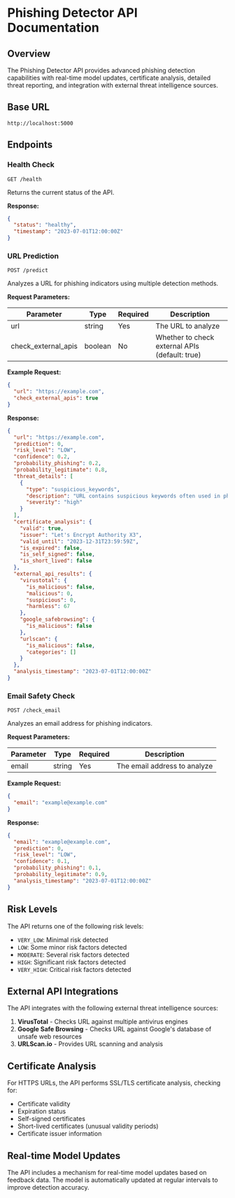 # Phishing Detector API Documentation

## Overview

The Phishing Detector API provides advanced phishing detection capabilities with real-time model updates, certificate analysis, detailed threat reporting, and integration with external threat intelligence sources.

## Base URL

```
http://localhost:5000
```

## Endpoints

### Health Check

```
GET /health
```

Returns the current status of the API.

**Response:**
```json
{
  "status": "healthy",
  "timestamp": "2023-07-01T12:00:00Z"
}
```

### URL Prediction

```
POST /predict
```

Analyzes a URL for phishing indicators using multiple detection methods.

**Request Parameters:**

| Parameter | Type | Required | Description |
|-----------|------|----------|-------------|
| url | string | Yes | The URL to analyze |
| check_external_apis | boolean | No | Whether to check external APIs (default: true) |

**Example Request:**
```json
{
  "url": "https://example.com",
  "check_external_apis": true
}
```

**Response:**
```json
{
  "url": "https://example.com",
  "prediction": 0,
  "risk_level": "LOW",
  "confidence": 0.2,
  "probability_phishing": 0.2,
  "probability_legitimate": 0.8,
  "threat_details": [
    {
      "type": "suspicious_keywords",
      "description": "URL contains suspicious keywords often used in phishing",
      "severity": "high"
    }
  ],
  "certificate_analysis": {
    "valid": true,
    "issuer": "Let's Encrypt Authority X3",
    "valid_until": "2023-12-31T23:59:59Z",
    "is_expired": false,
    "is_self_signed": false,
    "is_short_lived": false
  },
  "external_api_results": {
    "virustotal": {
      "is_malicious": false,
      "malicious": 0,
      "suspicious": 0,
      "harmless": 67
    },
    "google_safebrowsing": {
      "is_malicious": false
    },
    "urlscan": {
      "is_malicious": false,
      "categories": []
    }
  },
  "analysis_timestamp": "2023-07-01T12:00:00Z"
}
```

### Email Safety Check

```
POST /check_email
```

Analyzes an email address for phishing indicators.

**Request Parameters:**

| Parameter | Type | Required | Description |
|-----------|------|----------|-------------|
| email | string | Yes | The email address to analyze |

**Example Request:**
```json
{
  "email": "example@example.com"
}
```

**Response:**
```json
{
  "email": "example@example.com",
  "prediction": 0,
  "risk_level": "LOW",
  "confidence": 0.1,
  "probability_phishing": 0.1,
  "probability_legitimate": 0.9,
  "analysis_timestamp": "2023-07-01T12:00:00Z"
}
```

## Risk Levels

The API returns one of the following risk levels:

- `VERY_LOW`: Minimal risk detected
- `LOW`: Some minor risk factors detected
- `MODERATE`: Several risk factors detected
- `HIGH`: Significant risk factors detected
- `VERY_HIGH`: Critical risk factors detected

## External API Integrations

The API integrates with the following external threat intelligence sources:

1. **VirusTotal** - Checks URL against multiple antivirus engines
2. **Google Safe Browsing** - Checks URL against Google's database of unsafe web resources
3. **URLScan.io** - Provides URL scanning and analysis

## Certificate Analysis

For HTTPS URLs, the API performs SSL/TLS certificate analysis, checking for:

- Certificate validity
- Expiration status
- Self-signed certificates
- Short-lived certificates (unusual validity periods)
- Certificate issuer information

## Real-time Model Updates

The API includes a mechanism for real-time model updates based on feedback data. The model is automatically updated at regular intervals to improve detection accuracy.